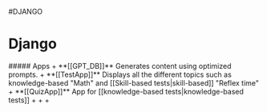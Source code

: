 #DJANGO
<h1>Django</h1>
##### Apps
+ **[[GPT_DB]]** Generates content using optimized prompts.
+ **[[TestApp]]** Displays all the different topics such as knowledge-based "Math" and [[Skill-based tests|skill-based]] "Reflex time"
+ **[[QuizApp]]** App for [[knowledge-based tests|knowledge-based tests]]
+ 
+ 
+ 